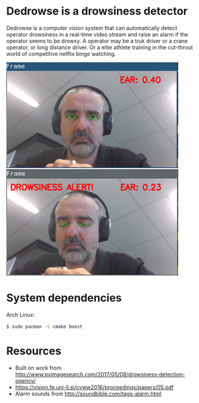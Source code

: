 # Dedrowse is a drowsiness detector

Dedrowse is a computer vision system that can automatically detect operator
drowsiness in a real-time video stream and raise an alarm if the operator seems
to be drowsy. A operator may be a truk driver or a crane operator, or long
distance driver. Or a elite athlete training in the cut-throut world of competitive
netflix binge watching.

![](docs/open.png)  ![](docs/close.png)

# System dependencies                                                                                              
                                                                                                                    
Arch Linux:                                                                                                         
                                                                                                                    
```bash                                                                                                             
$ sudo pacman -S cmake boost
```                                                                                                                 
                                                                                                                    
# Resources                                                                                                         
                                                                                                                    
* Built on work from http://www.pyimagesearch.com/2017/05/08/drowsiness-detection-opencv/
* https://vision.fe.uni-lj.si/cvww2016/proceedings/papers/05.pdf
* Alarm sounds from http://soundbible.com/tags-alarm.html


